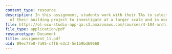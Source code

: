 ```yaml
---
content_type: resource
description: In this assignment, students work with their TAs to select specific areas
  of their building project to investigate at a larger scale and in more detail.
file: https://ol-ocw-studio-app-qa.s3.amazonaws.com/courses/4-104-architecture-studio-intentions-spring-2005/09ec77e07a95cff6e3c25e1b9bd69660_assignment_11.pdf
file_type: application/pdf
resourcetype: Document
title: assignment_11.pdf
uid: 09ec77e0-7a95-cff6-e3c2-5e1b9bd69660
---
```

